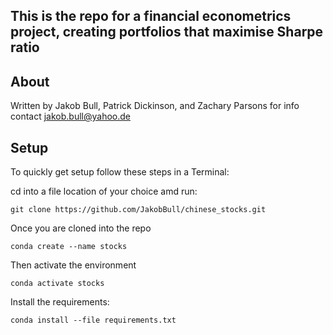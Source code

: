 ## This is the repo for a financial econometrics project, creating portfolios that maximise Sharpe ratio

## About

Written by Jakob Bull, Patrick Dickinson, and Zachary Parsons for info contact <jakob.bull@yahoo.de>

## Setup

To quickly get setup follow these steps in a Terminal:

cd into a file location of your choice amd run:

`git clone https://github.com/JakobBull/chinese_stocks.git`

Once you are cloned into the repo

`conda create --name stocks`

Then activate the environment

`conda activate stocks`

Install the requirements:

`conda install --file requirements.txt`
